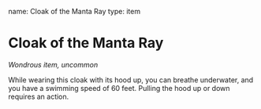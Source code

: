 name: Cloak of the Manta Ray
type: item

# Cloak of the Manta Ray 
_Wondrous item, uncommon_ 

While wearing this cloak with its hood up, you can breathe underwater, and you have a swimming speed of 60 feet. Pulling the hood up or down requires an action. 

